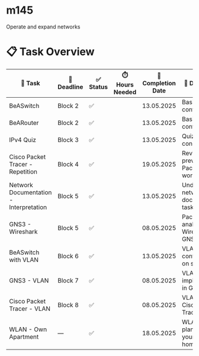 # m145
Operate and expand networks

# 📋 Task Overview

| 💼 Task                               | 📆 Deadline | ✅ Status | ⏱️ Hours Needed | 📅 Completion Date | 📝 Description                            |
|--------------------------------------|-------------|----------|------------------|---------------------|-------------------------------------------|
| BeASwitch                            | Block 2     | ✅        |                  | 13.05.2025          | Basic switch configuration                |
| BeARouter                            | Block 2     | ✅        |                  | 13.05.2025          | Basic router configuration                |
| IPv4 Quiz                            | Block 3     | ✅        |                  | 13.05.2025          | Quiz on IPv4 concepts                     |
| Cisco Packet Tracer - Repetition     | Block 4     | ✅        |                  | 19.05.2025          | Review of previous Packet Tracer work     |
| Network Documentation - Interpretation | Block 5   | ✅        |                  | 13.05.2025          | Understanding network documentation tasks |
| GNS3 - Wireshark                     | Block 5     | ✅        |                  | 08.05.2025          | Packet analysis with Wireshark in GNS3    |
| BeASwitch with VLAN                  | Block 6     | ✅        |                  | 13.05.2025          | VLAN configuration on switches            |
| GNS3 - VLAN                          | Block 7     | ✅        |                  | 08.05.2025          | VLAN implementation in GNS3               |
| Cisco Packet Tracer - VLAN           | Block 8     | ✅        |                  | 08.05.2025          | VLAN setup in Cisco Packet Tracer         |
| WLAN - Own Apartment                 | —           | ✅        |                  | 18.05.2025          | WLAN planning for your own home           |

